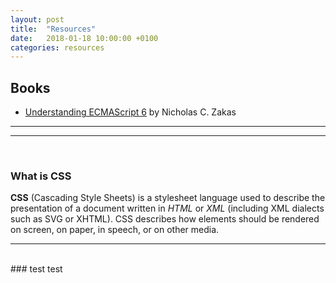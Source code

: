 ```yaml
---
layout: post
title:  "Resources"
date:   2018-01-18 10:00:00 +0100
categories: resources
---
```


## Books

* [Understanding ECMAScript 6](https://leanpub.com/understandinges6) by Nicholas C. Zakas

------
------
<br>

### What is CSS
__CSS__ (Cascading Style Sheets) is a stylesheet language used to describe the presentation of a document written in _HTML_ or _XML_ (including XML dialects such as SVG or XHTML).
CSS describes how elements should be rendered on screen, on paper, in speech, or on other media.

---
<br>
### test
test

